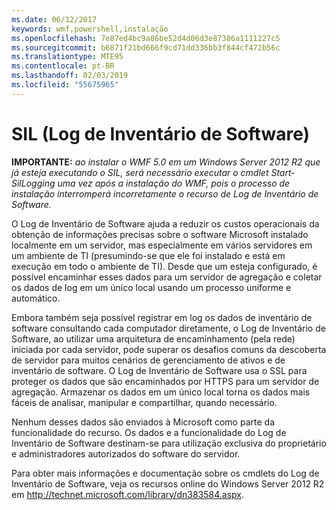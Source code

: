 ```yaml
---
ms.date: 06/12/2017
keywords: wmf,powershell,instalação
ms.openlocfilehash: 7e87ed4bc9a86be52d4d06d3e87386a1111227c5
ms.sourcegitcommit: b6871f21bd666f9cd71dd336bb3f844cf472b56c
ms.translationtype: MTE95
ms.contentlocale: pt-BR
ms.lasthandoff: 02/03/2019
ms.locfileid: "55675965"
---
```

# <a name="software-inventory-logging-sil"></a>SIL (Log de Inventário de Software)

**IMPORTANTE:** *ao instalar o WMF 5.0 em um Windows Server 2012 R2 que já esteja executando o SIL, será necessário executar o cmdlet Start-SilLogging uma vez após a instalação do WMF, pois o processo de instalação interromperá incorretamente o recurso de Log de Inventário de Software.*

O Log de Inventário de Software ajuda a reduzir os custos operacionais da obtenção de informações precisas sobre o software Microsoft instalado localmente em um servidor, mas especialmente em vários servidores em um ambiente de TI (presumindo-se que ele foi instalado e está em execução em todo o ambiente de TI). Desde que um esteja configurado, é possível encaminhar esses dados para um servidor de agregação e coletar os dados de log em um único local usando um processo uniforme e automático.

Embora também seja possível registrar em log os dados de inventário de software consultando cada computador diretamente, o Log de Inventário de Software, ao utilizar uma arquitetura de encaminhamento (pela rede) iniciada por cada servidor, pode superar os desafios comuns da descoberta de servidor para muitos cenários de gerenciamento de ativos e de inventário de software. O Log de Inventário de Software usa o SSL para proteger os dados que são encaminhados por HTTPS para um servidor de agregação. Armazenar os dados em um único local torna os dados mais fáceis de analisar, manipular e compartilhar, quando necessário.

Nenhum desses dados são enviados à Microsoft como parte da funcionalidade do recurso. Os dados e a funcionalidade do Log de Inventário de Software destinam-se para utilização exclusiva do proprietário e administradores autorizados do software do servidor.

Para obter mais informações e documentação sobre os cmdlets do Log de Inventário de Software, veja os recursos online do Windows Server 2012 R2 em <http://technet.microsoft.com/library/dn383584.aspx>.

